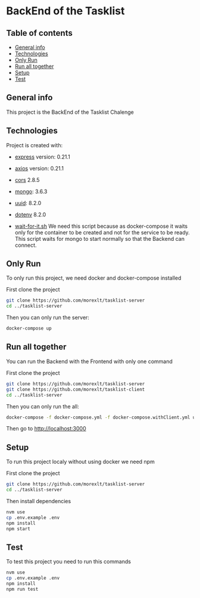 # BackEnd of the Tasklist

## Table of contents
* [General info](#general-info)
* [Technologies](#technologies)
* [Only Run](#only-run)
* [Run all together](#run-all-together)
* [Setup](#setup)
* [Test](#test)

## General info
This project is the BackEnd of the Tasklist Chalenge
	
## Technologies
Project is created with:
* [express](https://github.com/expressjs/express) version: 0.21.1
* [axios](https://github.com/axios/axios) version: 0.21.1
* [cors](https://github.com/expressjs/cors) 2.8.5
* [mongo](https://github.com/mongodb/node-mongodb-native): 3.6.3
* [uuid](https://github.com/uuidjs/uuid): 8.2.0
* [dotenv](https://github.com/motdotla/dotenv) 8.2.0


* [wait-for-it.sh](https://github.com/vishnubob/wait-for-it) 
We need this script because as docker-compose it waits only for the container to be created and not for the service to be ready. This script waits for mongo to start normally so that the Backend can connect.

	
## Only Run
To only run this project, we need docker and docker-compose installed

First clone the project
```bash
git clone https://github.com/morexlt/tasklist-server
cd ../tasklist-server
```
Then you can only run the server:
```bash
docker-compose up
```

## Run all together
You can run the Backend with the Frontend with only one command

First clone the project
```bash
git clone https://github.com/morexlt/tasklist-server
git clone https://github.com/morexlt/tasklist-client
cd ../tasklist-server
```
Then you can only run the all:
```bash
docker-compose -f docker-compose.yml -f docker-compose.withClient.yml up
```
Then go to [http://localhost:3000](http://localhost:3000)

## Setup
To run this project localy without using docker we need npm

First clone the project
```bash
git clone https://github.com/morexlt/tasklist-server
cd ../tasklist-server
```
Then install dependencies
```bash
nvm use
cp .env.example .env
npm install
npm start
```

## Test
To test this project you need to run this commands

```bash
nvm use
cp .env.example .env
npm install
npm run test
```
